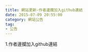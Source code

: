 ```yaml
---
title: 網站更新-作者邊攔加入github連結
date: 2015-07-09 20:55:00
category: 網站公告
tag:
- 公告
---
```

1.作者邊攔加入github連結
